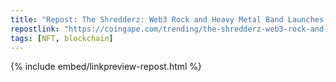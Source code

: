 ```yaml
---
title: "Repost: The Shredderz: Web3 Rock and Heavy Metal Band Launches NFTs"
repostlink: "https://coingape.com/trending/the-shredderz-web3-rock-and-heavy-metal-band-launches-nfts/"
tags: [NFT, blockchain]
---
```


{% include embed/linkpreview-repost.html %}
